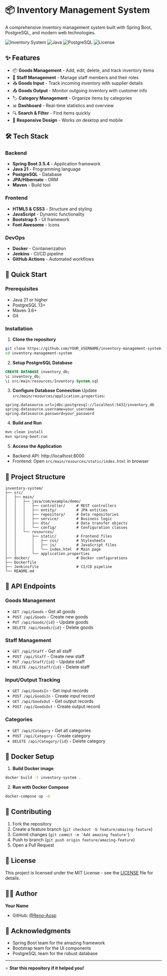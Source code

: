 <!-- filepath: d:\Colleges Files\inventory-system\README.md -->
# 📦 Inventory Management System

A comprehensive inventory management system built with Spring Boot, PostgreSQL, and modern web technologies.

![Inventory System](https://img.shields.io/badge/Spring%20Boot-3.5.4-green)
![Java](https://img.shields.io/badge/Java-21-orange)
![PostgreSQL](https://img.shields.io/badge/PostgreSQL-13+-blue)
![License](https://img.shields.io/badge/License-MIT-yellow)

## ✨ Features

- 📦 **Goods Management** - Add, edit, delete, and track inventory items
- 👥 **Staff Management** - Manage staff members and their roles
- 📥 **Goods Input** - Track incoming inventory with supplier details
- 📤 **Goods Output** - Monitor outgoing inventory with customer info
- 🏷️ **Category Management** - Organize items by categories
- 📊 **Dashboard** - Real-time statistics and overview
- 🔍 **Search & Filter** - Find items quickly
- 📱 **Responsive Design** - Works on desktop and mobile

## 🛠️ Tech Stack

### Backend
- **Spring Boot 3.5.4** - Application framework
- **Java 21** - Programming language
- **PostgreSQL** - Database
- **JPA/Hibernate** - ORM
- **Maven** - Build tool

### Frontend
- **HTML5 & CSS3** - Structure and styling
- **JavaScript** - Dynamic functionality
- **Bootstrap 5** - UI framework
- **Font Awesome** - Icons

### DevOps
- **Docker** - Containerization
- **Jenkins** - CI/CD pipeline
- **GitHub Actions** - Automated workflows

## 🚀 Quick Start

### Prerequisites
- Java 21 or higher
- PostgreSQL 13+
- Maven 3.6+
- Git

### Installation

1. **Clone the repository**
```bash
git clone https://github.com/YOUR_USERNAME/inventory-management-system.git
cd inventory-management-system
```

2. **Setup PostgreSQL Database**
```sql
CREATE DATABASE inventory_db;
\c inventory_db;
\i src/main/resources/Inventory-System.sql
```

3. **Configure Database Connection**
Update `src/main/resources/application.properties`:
```properties
spring.datasource.url=jdbc:postgresql://localhost:5432/inventory_db
spring.datasource.username=your_username
spring.datasource.password=your_password
```

4. **Build and Run**
```bash
mvn clean install
mvn spring-boot:run
```

5. **Access the Application**
- Backend API: http://localhost:8000
- Frontend: Open `src/main/resources/static/index.html` in browser

## 📁 Project Structure

```
inventory-system/
├── src/
│   ├── main/
│   │   ├── java/com/example/demo/
│   │   │   ├── controller/     # REST controllers
│   │   │   ├── entity/         # JPA entities
│   │   │   ├── repository/     # Data repositories
│   │   │   ├── service/        # Business logic
│   │   │   ├── dto/            # Data transfer objects
│   │   │   └── config/         # Configuration classes
│   │   └── resources/
│   │       ├── static/         # Frontend files
│   │       │   ├── css/        # Stylesheets
│   │       │   ├── js/         # JavaScript files
│   │       │   └── index.html  # Main page
│   │       └── application.properties
├── docker/                     # Docker configurations
├── Dockerfile
├── Jenkinsfile                 # CI/CD pipeline
└── README.md
```

## 🔌 API Endpoints

### Goods Management
- `GET /api/Goods` - Get all goods
- `POST /api/Goods` - Create new goods
- `PUT /api/Goods/{id}` - Update goods
- `DELETE /api/Goods/{id}` - Delete goods

### Staff Management
- `GET /api/Staff` - Get all staff
- `POST /api/Staff` - Create new staff
- `PUT /api/Staff/{id}` - Update staff
- `DELETE /api/Staff/{id}` - Delete staff

### Input/Output Tracking
- `GET /api/GoodsIn` - Get input records
- `POST /api/GoodsIn` - Create input record
- `GET /api/GoodsOut` - Get output records
- `POST /api/GoodsOut` - Create output record

### Categories
- `GET /api/Category` - Get all categories
- `POST /api/Category` - Create category
- `DELETE /api/Category/{id}` - Delete category

## 🐳 Docker Setup

1. **Build Docker image**
```bash
docker build -t inventory-system .
```

2. **Run with Docker Compose**
```bash
docker-compose up -d
```

## 🤝 Contributing

1. Fork the repository
2. Create a feature branch (`git checkout -b feature/amazing-feature`)
3. Commit changes (`git commit -m 'Add amazing feature'`)
4. Push to branch (`git push origin feature/amazing-feature`)
5. Open a Pull Request

## 📝 License

This project is licensed under the MIT License - see the [LICENSE](LICENSE) file for details.

## 👨‍💻 Author

**Your Name**
- GitHub: [@Reno-Aosp](https://github.com/Reno-Aosp)


## 🙏 Acknowledgments

- Spring Boot team for the amazing framework
- Bootstrap team for the UI components
- PostgreSQL team for the robust database

---

⭐ **Star this repository if it helped you!**